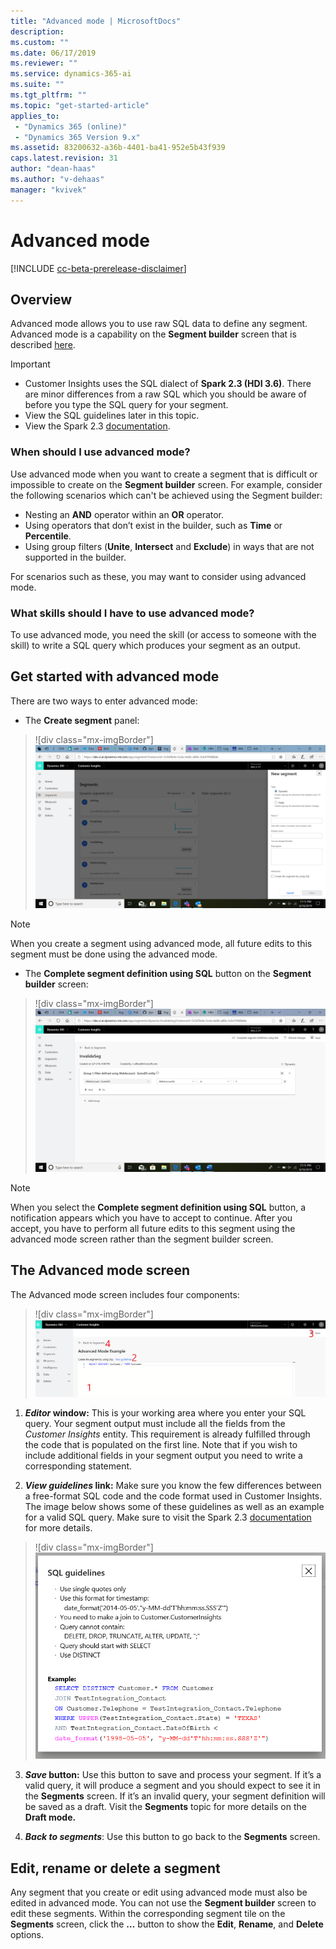 ```yaml
---
title: "Advanced mode | MicrosoftDocs"
description: 
ms.custom: ""
ms.date: 06/17/2019
ms.reviewer: ""
ms.service: dynamics-365-ai
ms.suite: ""
ms.tgt_pltfrm: ""
ms.topic: "get-started-article"
applies_to: 
 - "Dynamics 365 (online)"
 - "Dynamics 365 Version 9.x"
ms.assetid: 83200632-a36b-4401-ba41-952e5b43f939
caps.latest.revision: 31
author: "dean-haas"
ms.author: "v-dehaas"
manager: "kvivek"
---
```


# Advanced mode 

[!INCLUDE [cc-beta-prerelease-disclaimer](../includes/cc-beta-prerelease-disclaimer.md)]

## Overview

Advanced mode allows you to use raw SQL data to define any segment. Advanced mode is a capability on the **Segment builder** screen that is described [here](pm-segments.md). 

> [!IMPORTANT] 
>
> - Customer Insights uses the SQL dialect of **Spark 2.3 (HDI 3.6)**. There are minor differences from a raw SQL which you should be aware of before you type the SQL query for your segment.
> - View the SQL guidelines later in this topic.
> - View the Spark 2.3 [documentation](https://spark.apache.org/docs/2.3.0/). 

### When should I use advanced mode? 

Use advanced mode when you want to create a segment that is difficult or impossible to create on the **Segment builder** screen. For example, consider the following scenarios which can't be achieved using the Segment builder:

- Nesting an **AND** operator within an **OR** operator.
- Using operators that don’t exist in the builder, such as **Time** or **Percentile**.
- Using group filters (**Unite**, **Intersect** and **Exclude**) in ways that are not supported in the builder.
 
For scenarios such as these, you may want to consider using advanced mode. 

### What skills should I have to use advanced mode?

To use advanced mode, you need the skill (or access to someone with the skill) to write a SQL query which produces your segment as an output.

## Get started with advanced mode

There are two ways to enter advanced mode:

- The **Create segment** panel:

> ![div class="mx-imgBorder"]
> ![Create segment screen](media/enter-advanced-mode-1.png "Create segment screen")

> [!NOTE]
> When you create a segment using advanced mode, all future edits to this segment must be done using the advanced mode.

- The **Complete segment definition using SQL** button on the **Segment builder** screen:

> ![div class="mx-imgBorder"]
> ![Create segment screen](media/enter-advanced-mode-2.png "Create segment screen")

> [!NOTE]
> When you select the **Complete segment definition using SQL** button,  a notification appears which you have to accept to continue. After you accept, you have to perform all future edits to this segment using the advanced mode screen rather than the segment builder screen.

## The Advanced mode screen

The Advanced mode screen includes four components:

> ![div class="mx-imgBorder"]
> ![Advanced screen](media/advanced-screen.png "Advanced screen")

1. ***Editor* window:** This is your working area where you enter your SQL query. Your segment output must include all the fields from the *Customer Insights* entity.  This requirement is already fulfilled through the code that is populated on the first line. Note that if you wish to include additional fields in your segment output you need to write a corresponding statement.

2. ***View guidelines* link:** Make sure you know the few differences between a free-format SQL code and the code format used in Customer Insights. The image below shows some of these guidelines as well as an example for a valid SQL query. Make sure to visit the Spark 2.3 [documentation](https://spark.apache.org/docs/2.3.0/) for more details.
 
  > ![div class="mx-imgBorder"]
  > ![SQL guidelines](media/sql-guidelines.png "SQL guidelines")

3. ***Save* button:** Use this button to save and process your segment. If it’s a valid query, it will produce a segment and you should expect to see it in the **Segments** screen. If it’s an invalid query, your segment definition will be saved as a draft. Visit the **Segments** topic for more details on the **Draft mode.**

4. ***Back to segments***: Use this button to go back to the **Segments** screen.

## Edit, rename or delete a segment

Any segment that you create or edit using advanced mode must also be edited in advanced mode. You can not use the **Segment builder** screen to edit these segments. Within the corresponding segment tile on the **Segments** screen, click the **…** button to show the **Edit**, **Rename**, and **Delete** options. 
